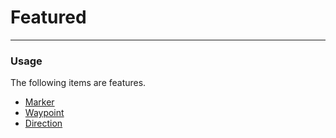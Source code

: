 # Featured

<hr>

### Usage

The following items are features.

- [Marker](/source/featured/marker.md)
- [Waypoint](/source/featured/waypoint.md)
- [Direction](/source/featured/direction.md)